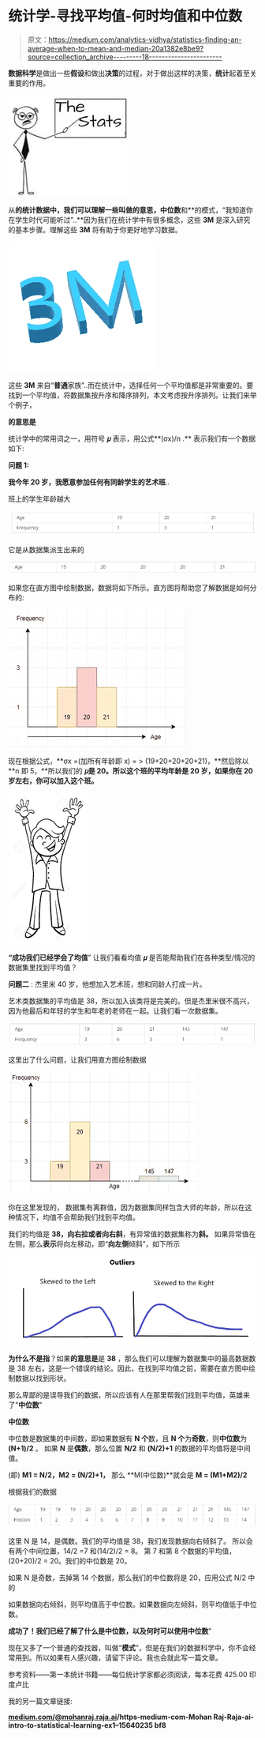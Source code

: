 # 统计学-寻找平均值-何时均值和中位数

> 原文：<https://medium.com/analytics-vidhya/statistics-finding-an-average-when-to-mean-and-median-20a1382e8be9?source=collection_archive---------18----------------------->

**数据科学**是做出一些**假设**和做出**决策**的过程，对于做出这样的决策，**统计**起着至关重要的作用。

![](img/fd7f392df1b2c5e3a791737c81b45114.png)

从**的统计数据中，**我们可以理解一些叫做**的意思，中位数**和**的模式，“我知道你在学生时代可能听过”..**因为我们在统计学中有很多概念，这些 **3M** 是深入研究的基本步骤。理解这些 **3M** 将有助于你更好地学习数据。

![](img/1620219d794874017089332e31c5cb63.png)

这些 **3M** 来自“**普通**家族”..而在统计中，选择任何一个平均值都是非常重要的。要找到一个平均值，将数据集按升序和降序排列，本文考虑按升序排列。让我们来举个例子，

**的意思是**

统计学中的常用词之一，用符号 **𝜇** 表示，用公式**(σx)/n .** 表示我们有一个数据如下:

**问题 1:**

**我今年 20 岁，我愿意参加任何有同龄学生的艺术班**..

班上的学生年龄越大

![](img/a71fb925a549cc1d151c6bb3ab18d882.png)

它是从数据集派生出来的

![](img/9513c01f5be5dd211f0c4a9778834a8f.png)

如果您在直方图中绘制数据，数据将如下所示。直方图将帮助您了解数据是如何分布的:

![](img/85d32da9ff4aa2026e46c11d28bc8463.png)

现在根据公式，**σx =(加所有年龄即 x) = > (19+20+20+20+21)，**然后除以 **n 即 5，**所以我们的 **𝜇是 20。所以这个班的平均年龄是 20 岁，如果你在 20 岁左右，你可以加入这个班。**

![](img/de6a223beca99e2622be7b45d635f0b3.png)

**“成功我们已经学会了均值**”
让我们看看均值 **𝜇** 是否能帮助我们在各种类型/情况的数据集里找到平均值？

**问题二** :
杰里米 40 岁，他想加入艺术班，想和同龄人打成一片。

艺术类数据集的平均值是 38，所以加入该类将是完美的。但是杰里米很不高兴，因为他最后和年轻的学生和年老的老师在一起。让我们看一次数据集。

![](img/69ef600dda743a8d5b6df24d5bce1989.png)

这里出了什么问题，让我们用直方图绘制数据

![](img/5fe61032983bbde92bd2ebba0598e777.png)

你在这里发现的，
数据集有离群值，因为数据集同样包含大师的年龄，所以在这种情况下，均值不会帮助我们找到平均值。

我们的均值是 **38，**向右拉或者**向右斜**，有异常值的数据集称为**斜。** 如果异常值在左侧，那么**表示**将向左移动，即“**向左侧**倾斜”，如下所示

![](img/dac3b908dec4e7b6916d502e96bd3e85.png)

**为什么不是指**？如果**的意思是**是 **38** ，那么我们可以理解为数据集中的最高数据数是 38 左右，这是一个错误的结论。因此，在找到平均值之前，需要在直方图中绘制数据以找到形状。

那么卑鄙的是误导我们的数据，所以应该有人在那里帮我们找到平均值，英雄来了"**中位数**"

**中位数**

中位数是数据集的中间数，即如果数据有 **N 个**数，且 **N 个**为**奇数**，则**中位数**为 **(N+1)/2** 。
如果 **N** 是**偶数**，那么位置 **N/2** 和 **(N/2)+1** 的数据的平均值将是中间值。

(即) **M1 = N/2，M2 = (N/2)+1，**
那么 **M(中位数)**就会是 **M = (M1+M2)/2**

根据我们的数据

![](img/3a4cd42581aa68f041c74c7d3ed594b0.png)

这里 N 是 14，是偶数。我们的平均值是 38，我们发现数据向右倾斜了。
所以会有两个中间位置，14/2 =7 和(14/2)/2 = 8。
第 7 和第 8 个数据的平均值，(20+20)/2 = 20。我们的中位数是 20。

如果 N 是奇数，去掉第 14 个数据，那么我们的中位数将是 20，应用公式 N/2 中的

如果数据向右倾斜，则平均值高于中位数。如果数据向左倾斜，则平均值低于中位数。

**成功了！我们已经了解了什么是中位数，以及何时可以使用中位数**”

现在又多了一个普通的查找器，叫做“**模式**”，但是在我们的数据科学中，你不会经常用到。所以如果有人感兴趣，请留下评论。我也会就此写一篇文章。

参考资料——第一本统计书籍——每位统计学家都必须阅读，每本花费 425.00 印度卢比

我的另一篇文章链接:

[**medium.com/@mohanraj.raja.ai**](mailto:medium.com/@mohanraj.raja.ai)**/https-medium-com-Mohan Raj-Raja-ai-intro-to-statistical-learning-ex1–15640235 bf8**